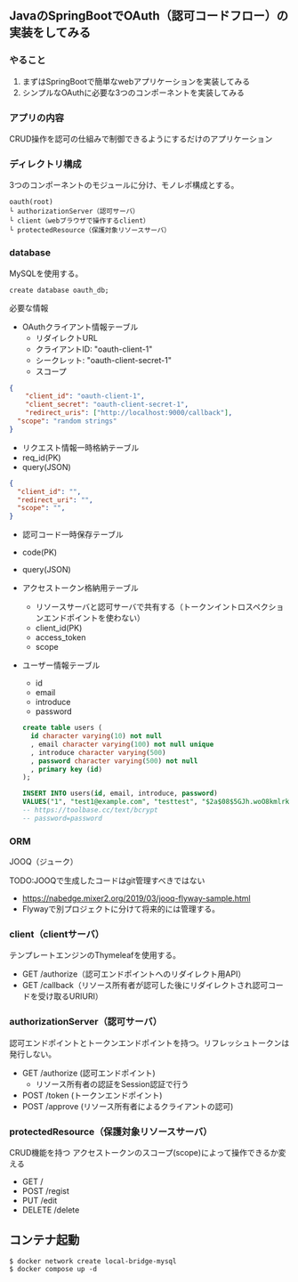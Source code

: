 ## JavaのSpringBootでOAuth（認可コードフロー）の実装をしてみる

### やること

1. まずはSpringBootで簡単なwebアプリケーションを実装してみる
2. シンプルなOAuthに必要な3つのコンポーネントを実装してみる

### アプリの内容

CRUD操作を認可の仕組みで制御できるようにするだけのアプリケーション

### ディレクトリ構成

3つのコンポーネントのモジュールに分け、モノレポ構成とする。
```
oauth(root)
└ authorizationServer（認可サーバ）
└ client（webブラウザで操作するclient）
└ protectedResource（保護対象リソースサーバ）
```

### database

MySQLを使用する。

`create database oauth_db;`

必要な情報
- OAuthクライアント情報テーブル
  - リダイレクトURL
  - クライアントID: "oauth-client-1"
  - シークレット: "oauth-client-secret-1"
  - スコープ
```json
{
	"client_id": "oauth-client-1",
	"client_secret": "oauth-client-secret-1",
	"redirect_uris": ["http://localhost:9000/callback"],
  "scope": "random strings"
}
```

- リクエスト情報一時格納テーブル
 - req_id(PK)
 - query(JSON)
  ```json
  {
    "client_id": "",
    "redirect_uri": "",
    "scope": "",
  }
  ```
- 認可コード一時保存テーブル
 - code(PK)
 - query(JSON)

- アクセストークン格納用テーブル
  - リソースサーバと認可サーバで共有する（トークンイントロスペクションエンドポイントを使わない）
  - client_id(PK)
  - access_token
  - scope

- ユーザー情報テーブル
  - id
  - email
  - introduce
  - password
  ```SQL
  create table users (
    id character varying(10) not null
    , email character varying(100) not null unique
    , introduce character varying(500)
    , password character varying(500) not null
    , primary key (id)
  );

  INSERT INTO users(id, email, introduce, password)
  VALUES("1", "test1@example.com", "testtest", "$2a$08$5GJh.woO8kmlrkBLEhxL1uAe1ejsp8Sp.li.TTAIa9zP45tLbhNp6");
  -- https://toolbase.cc/text/bcrypt
  -- password=password
  ```

### ORM

JOOQ（ジューク）

TODO:JOOQで生成したコードはgit管理すべきではない
- https://nabedge.mixer2.org/2019/03/jooq-flyway-sample.html
- Flywayで別プロジェクトに分けて将来的には管理する。

### client（clientサーバ）

テンプレートエンジンのThymeleafを使用する。
- GET /authorize（認可エンドポイントへのリダイレクト用API）
- GET /callback（リソース所有者が認可した後にリダイレクトされ認可コードを受け取るURIURI）

### authorizationServer（認可サーバ）

認可エンドポイントとトークンエンドポイントを持つ。リフレッシュトークンは発行しない。
- GET /authorize (認可エンドポイント)
  - リソース所有者の認証をSession認証で行う
- POST /token     (トークンエンドポイント)
- POST /approve   (リソース所有者によるクライアントの認可)

### protectedResource（保護対象リソースサーバ）

CRUD機能を持つ
アクセストークンのスコープ(scope)によって操作できるか変える

- GET /
- POST /regist
- PUT /edit
- DELETE /delete

## コンテナ起動

```shell
$ docker network create local-bridge-mysql
$ docker compose up -d
```

